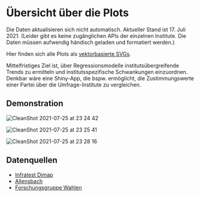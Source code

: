 # Übersicht über die Plots

Die Daten aktualisieren sich nicht automatisch. Aktueller Stand ist 17. Juli 2021. 
(Leider gibt es keine zugänglichen APIs der einzelnen Institute. Die Daten müssen aufwendig händisch geladen und formatiert werden.)

Hier finden sich alle Plots als [vektorbasierte SVGs](https://github.com/dominiklawetzky/sonntagsfrage/tree/main/SVG).

Mittelfristiges Ziel ist, über Regressionsmodelle institutsübergreifende Trends zu ermitteln und institutsspezifische Schwankungen einzuordnen. Denkbar wäre eine Shiny-App, die bspw. ermöglicht, die Zustimmungswerte einer Partei über die Umfrage-Institute zu vergleichen. 

## Demonstration
![CleanShot 2021-07-25 at 23 24 42](https://user-images.githubusercontent.com/75689258/126913932-31bc3ab6-69e6-43fc-bc55-1fa4d32c22d1.gif)



![CleanShot 2021-07-25 at 23 25 41](https://user-images.githubusercontent.com/75689258/126913962-178500f6-89ab-4cc1-b706-30f675e03ce4.gif)



![CleanShot 2021-07-25 at 23 28 16](https://user-images.githubusercontent.com/75689258/126914029-5105935f-78cd-4115-990c-c6dbb4643701.gif)



## Datenquellen
- [Infratest Dimap](https://www.infratest-dimap.de/umfragen-analysen/bundesweit/sonntagsfrage/)
- [Allensbach](https://www.ifd-allensbach.de/studien-und-berichte/sonntagsfrage/gesamt.html)
- [Forschungsgruppe Wahlen](https://www.wahlrecht.de/umfragen/politbarometer.htm)
